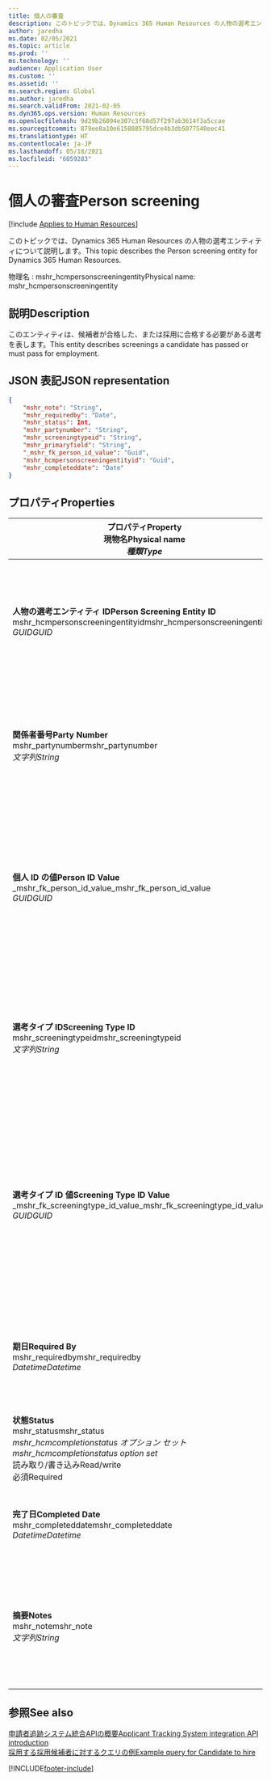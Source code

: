 ```yaml
---
title: 個人の審査
description: このトピックでは、Dynamics 365 Human Resources の人物の選考エンティティについて説明します。
author: jaredha
ms.date: 02/05/2021
ms.topic: article
ms.prod: ''
ms.technology: ''
audience: Application User
ms.custom: ''
ms.assetid: ''
ms.search.region: Global
ms.author: jaredha
ms.search.validFrom: 2021-02-05
ms.dyn365.ops.version: Human Resources
ms.openlocfilehash: 9d29b26094e307c3f68d57f297ab3614f3a5ccae
ms.sourcegitcommit: 879ee8a10e6158885795dce4b3db5077540eec41
ms.translationtype: HT
ms.contentlocale: ja-JP
ms.lasthandoff: 05/18/2021
ms.locfileid: "6059283"
---
```

# <a name="person-screening"></a><span data-ttu-id="ca3f3-103">個人の審査</span><span class="sxs-lookup"><span data-stu-id="ca3f3-103">Person screening</span></span>

[!include [Applies to Human Resources](../includes/applies-to-hr.md)]

<span data-ttu-id="ca3f3-104">このトピックでは、Dynamics 365 Human Resources の人物の選考エンティティについて説明します。</span><span class="sxs-lookup"><span data-stu-id="ca3f3-104">This topic describes the Person screening entity for Dynamics 365 Human Resources.</span></span>

<span data-ttu-id="ca3f3-105">物理名 : mshr_hcmpersonscreeningentity</span><span class="sxs-lookup"><span data-stu-id="ca3f3-105">Physical name: mshr_hcmpersonscreeningentity</span></span>

## <a name="description"></a><span data-ttu-id="ca3f3-106">説明</span><span class="sxs-lookup"><span data-stu-id="ca3f3-106">Description</span></span>

<span data-ttu-id="ca3f3-107">このエンティティは、候補者が合格した、または採用に合格する必要がある選考を表します。</span><span class="sxs-lookup"><span data-stu-id="ca3f3-107">This entity describes screenings a candidate has passed or must pass for employment.</span></span>

## <a name="json-representation"></a><span data-ttu-id="ca3f3-108">JSON 表記</span><span class="sxs-lookup"><span data-stu-id="ca3f3-108">JSON representation</span></span>

```json
{
    "mshr_note": "String",
    "mshr_requiredby": "Date",
    "mshr_status": Int,
    "mshr_partynumber": "String",
    "mshr_screeningtypeid": "String",
    "mshr_primaryfield": "String",
    "_mshr_fk_person_id_value": "Guid",
    "mshr_hcmpersonscreeningentityid": "Guid",
    "mshr_completeddate": "Date"
}
```

## <a name="properties"></a><span data-ttu-id="ca3f3-109">プロパティ</span><span class="sxs-lookup"><span data-stu-id="ca3f3-109">Properties</span></span>

| <span data-ttu-id="ca3f3-110">プロパティ</span><span class="sxs-lookup"><span data-stu-id="ca3f3-110">Property</span></span><br><span data-ttu-id="ca3f3-111">**現物名**</span><span class="sxs-lookup"><span data-stu-id="ca3f3-111">**Physical name**</span></span><br><span data-ttu-id="ca3f3-112">**_種類_**</span><span class="sxs-lookup"><span data-stu-id="ca3f3-112">**_Type_**</span></span> | <span data-ttu-id="ca3f3-113">使用</span><span class="sxs-lookup"><span data-stu-id="ca3f3-113">Use</span></span> | <span data-ttu-id="ca3f3-114">説明</span><span class="sxs-lookup"><span data-stu-id="ca3f3-114">Description</span></span> |
| --- | --- | --- |
| <span data-ttu-id="ca3f3-115">**人物の選考エンティティ ID**</span><span class="sxs-lookup"><span data-stu-id="ca3f3-115">**Person Screening Entity ID**</span></span><br><span data-ttu-id="ca3f3-116">mshr_hcmpersonscreeningentityid</span><span class="sxs-lookup"><span data-stu-id="ca3f3-116">mshr_hcmpersonscreeningentityid</span></span><br><span data-ttu-id="ca3f3-117">*GUID*</span><span class="sxs-lookup"><span data-stu-id="ca3f3-117">*GUID*</span></span> | <span data-ttu-id="ca3f3-118">読み取り専用</span><span class="sxs-lookup"><span data-stu-id="ca3f3-118">Read-only</span></span><br><span data-ttu-id="ca3f3-119">必須</span><span class="sxs-lookup"><span data-stu-id="ca3f3-119">Required</span></span><br><span data-ttu-id="ca3f3-120">システム生成</span><span class="sxs-lookup"><span data-stu-id="ca3f3-120">System-generated</span></span> | <span data-ttu-id="ca3f3-121">人物の選考レコードの一意の基本識別子です。</span><span class="sxs-lookup"><span data-stu-id="ca3f3-121">Unique primary identifier for the person screening record.</span></span> |
| <span data-ttu-id="ca3f3-122">**関係者番号**</span><span class="sxs-lookup"><span data-stu-id="ca3f3-122">**Party Number**</span></span><br><span data-ttu-id="ca3f3-123">mshr_partynumber</span><span class="sxs-lookup"><span data-stu-id="ca3f3-123">mshr_partynumber</span></span><br><span data-ttu-id="ca3f3-124">*文字列*</span><span class="sxs-lookup"><span data-stu-id="ca3f3-124">*String*</span></span> | <span data-ttu-id="ca3f3-125">読み取り/書き込み</span><span class="sxs-lookup"><span data-stu-id="ca3f3-125">Read/write</span></span><br><span data-ttu-id="ca3f3-126">必須</span><span class="sxs-lookup"><span data-stu-id="ca3f3-126">Required</span></span> | <span data-ttu-id="ca3f3-127">候補者に関連付けられている関係者 (人物) 番号です。</span><span class="sxs-lookup"><span data-stu-id="ca3f3-127">The party (person) number associated with the candidate.</span></span> |
| <span data-ttu-id="ca3f3-128">**個人 ID の値**</span><span class="sxs-lookup"><span data-stu-id="ca3f3-128">**Person ID Value**</span></span><br><span data-ttu-id="ca3f3-129">_mshr_fk_person_id_value</span><span class="sxs-lookup"><span data-stu-id="ca3f3-129">_mshr_fk_person_id_value</span></span><br><span data-ttu-id="ca3f3-130">*GUID*</span><span class="sxs-lookup"><span data-stu-id="ca3f3-130">*GUID*</span></span> | <span data-ttu-id="ca3f3-131">読み取り専用</span><span class="sxs-lookup"><span data-stu-id="ca3f3-131">Read-only</span></span><br><span data-ttu-id="ca3f3-132">必須</span><span class="sxs-lookup"><span data-stu-id="ca3f3-132">Required</span></span><br><span data-ttu-id="ca3f3-133">外部キー : mshr_dirpersonentity の mshr_dirpersonentityid</span><span class="sxs-lookup"><span data-stu-id="ca3f3-133">Foreign key: mshr_dirpersonentityid of mshr_dirpersonentity</span></span> | <span data-ttu-id="ca3f3-134">システムが生成する、当事者 (個人) エンティティ レコードの識別子です。</span><span class="sxs-lookup"><span data-stu-id="ca3f3-134">The system-generated identifier of the party (person) entity record.</span></span> |
| <span data-ttu-id="ca3f3-135">**選考タイプ ID**</span><span class="sxs-lookup"><span data-stu-id="ca3f3-135">**Screening Type ID**</span></span><br><span data-ttu-id="ca3f3-136">mshr_screeningtypeid</span><span class="sxs-lookup"><span data-stu-id="ca3f3-136">mshr_screeningtypeid</span></span><br><span data-ttu-id="ca3f3-137">*文字列*</span><span class="sxs-lookup"><span data-stu-id="ca3f3-137">*String*</span></span> | <span data-ttu-id="ca3f3-138">読み取り/書き込み</span><span class="sxs-lookup"><span data-stu-id="ca3f3-138">Read/write</span></span><br><span data-ttu-id="ca3f3-139">必須</span><span class="sxs-lookup"><span data-stu-id="ca3f3-139">Required</span></span><br><span data-ttu-id="ca3f3-140">外部キー : 選考タイプ</span><span class="sxs-lookup"><span data-stu-id="ca3f3-140">Foreign key: ScreeningType</span></span> | <span data-ttu-id="ca3f3-141">Human Resources で定義されている選考タイプの ID です。</span><span class="sxs-lookup"><span data-stu-id="ca3f3-141">The identifier of the screening type defined in Human Resources.</span></span> |
| <span data-ttu-id="ca3f3-142">**選考タイプ ID 値**</span><span class="sxs-lookup"><span data-stu-id="ca3f3-142">**Screening Type ID Value**</span></span><br><span data-ttu-id="ca3f3-143">_mshr_fk_screeningtype_id_value</span><span class="sxs-lookup"><span data-stu-id="ca3f3-143">_mshr_fk_screeningtype_id_value</span></span><br><span data-ttu-id="ca3f3-144">*GUID*</span><span class="sxs-lookup"><span data-stu-id="ca3f3-144">*GUID*</span></span> | <span data-ttu-id="ca3f3-145">読み取り専用</span><span class="sxs-lookup"><span data-stu-id="ca3f3-145">Read-only</span></span><br><span data-ttu-id="ca3f3-146">必須</span><span class="sxs-lookup"><span data-stu-id="ca3f3-146">Required</span></span><br><span data-ttu-id="ca3f3-147">外部キー : mshr_hcmscreeningtypeentity の mshr_hcmscreeningtypeentityid</span><span class="sxs-lookup"><span data-stu-id="ca3f3-147">Foreign key: mshr_hcmscreeningtypeentityid of mshr_hcmscreeningtypeentity</span></span> | <span data-ttu-id="ca3f3-148">関連するエンティティの選考タイプ レコーに向けてシステムが生成して識別子です。</span><span class="sxs-lookup"><span data-stu-id="ca3f3-148">System-generated identifier for the screening type record in the associated entity.</span></span> |
| <span data-ttu-id="ca3f3-149">**期日**</span><span class="sxs-lookup"><span data-stu-id="ca3f3-149">**Required By**</span></span><br><span data-ttu-id="ca3f3-150">mshr_requiredby</span><span class="sxs-lookup"><span data-stu-id="ca3f3-150">mshr_requiredby</span></span><br><span data-ttu-id="ca3f3-151">*Datetime*</span><span class="sxs-lookup"><span data-stu-id="ca3f3-151">*Datetime*</span></span> | <span data-ttu-id="ca3f3-152">読み取り/書き込み</span><span class="sxs-lookup"><span data-stu-id="ca3f3-152">Read/write</span></span><br><span data-ttu-id="ca3f3-153">オプション</span><span class="sxs-lookup"><span data-stu-id="ca3f3-153">Optional</span></span> | <span data-ttu-id="ca3f3-154">選考を完了する必要がある期日です。</span><span class="sxs-lookup"><span data-stu-id="ca3f3-154">The date by which the screening is required to be completed.</span></span> |
| <span data-ttu-id="ca3f3-155">**状態**</span><span class="sxs-lookup"><span data-stu-id="ca3f3-155">**Status**</span></span><br><span data-ttu-id="ca3f3-156">mshr_status</span><span class="sxs-lookup"><span data-stu-id="ca3f3-156">mshr_status</span></span><br><span data-ttu-id="ca3f3-157">*mshr_hcmcompletionstatus オプション セット*</span><span class="sxs-lookup"><span data-stu-id="ca3f3-157">*mshr_hcmcompletionstatus option set*</span></span><br><span data-ttu-id="ca3f3-158">読み取り/書き込み</span><span class="sxs-lookup"><span data-stu-id="ca3f3-158">Read/write</span></span><br><span data-ttu-id="ca3f3-159">必須</span><span class="sxs-lookup"><span data-stu-id="ca3f3-159">Required</span></span> | <span data-ttu-id="ca3f3-160">候補者の選考の状態を指定します。</span><span class="sxs-lookup"><span data-stu-id="ca3f3-160">Provides the candidate’s status for the screening.</span></span> |
| <span data-ttu-id="ca3f3-161">**完了日**</span><span class="sxs-lookup"><span data-stu-id="ca3f3-161">**Completed Date**</span></span><br><span data-ttu-id="ca3f3-162">mshr_completeddate</span><span class="sxs-lookup"><span data-stu-id="ca3f3-162">mshr_completeddate</span></span><br><span data-ttu-id="ca3f3-163">*Datetime*</span><span class="sxs-lookup"><span data-stu-id="ca3f3-163">*Datetime*</span></span> | <span data-ttu-id="ca3f3-164">読み取り/書き込み</span><span class="sxs-lookup"><span data-stu-id="ca3f3-164">Read/write</span></span><br><span data-ttu-id="ca3f3-165">オプション</span><span class="sxs-lookup"><span data-stu-id="ca3f3-165">Optional</span></span> | <span data-ttu-id="ca3f3-166">選考が完了した日付です。</span><span class="sxs-lookup"><span data-stu-id="ca3f3-166">The date the screening was completed.</span></span> |
| <span data-ttu-id="ca3f3-167">**摘要**</span><span class="sxs-lookup"><span data-stu-id="ca3f3-167">**Notes**</span></span><br><span data-ttu-id="ca3f3-168">mshr_note</span><span class="sxs-lookup"><span data-stu-id="ca3f3-168">mshr_note</span></span><br><span data-ttu-id="ca3f3-169">*文字列*</span><span class="sxs-lookup"><span data-stu-id="ca3f3-169">*String*</span></span> | <span data-ttu-id="ca3f3-170">読み取り/書き込み</span><span class="sxs-lookup"><span data-stu-id="ca3f3-170">Read/write</span></span><br><span data-ttu-id="ca3f3-171">オプション</span><span class="sxs-lookup"><span data-stu-id="ca3f3-171">Optional</span></span> | <span data-ttu-id="ca3f3-172">採用担当者や採用マネージャーが使用するメモです。</span><span class="sxs-lookup"><span data-stu-id="ca3f3-172">Notes for use by hiring managers and recruiters.</span></span> |

## <a name="see-also"></a><span data-ttu-id="ca3f3-173">参照</span><span class="sxs-lookup"><span data-stu-id="ca3f3-173">See also</span></span>

[<span data-ttu-id="ca3f3-174">申請者追跡システム統合APIの概要</span><span class="sxs-lookup"><span data-stu-id="ca3f3-174">Applicant Tracking System integration API introduction</span></span>](hr-admin-integration-ats-api-introduction.md)<br>
[<span data-ttu-id="ca3f3-175">採用する採用候補者に対するクエリの例</span><span class="sxs-lookup"><span data-stu-id="ca3f3-175">Example query for Candidate to hire</span></span>](hr-admin-integration-ats-api-candidate-to-hire-example-query.md)



[!INCLUDE[footer-include](../includes/footer-banner.md)]